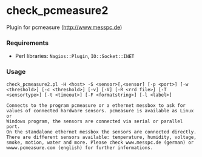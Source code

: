 check_pcmeasure2
================

Plugin for pcmeasure (http://www.messpc.de)

### Requirements

* Perl libraries: `Nagios::Plugin`, `IO::Socket::INET`


### Usage

    check_pcmeasure2.pl -H <host> -S <sensor>[,<sensor] [-p <port>] [-w
    <threshold>] [-c <threshold>] [-v] [-V] [-R <rrd file>] [-T
    <sensortype>] [-t <timeout>] [-F <formatstring>] [-l <label>]

    Connects to the program pcmeasure or a ethernet messbox to ask for
    values of connected hardware sensors. pcmeasure is available as Linux or
    Windows program, the sensors are connected via serial or parallel port.
    On the standalone ethernet messbox the sensors are connected directly.
    There are different sensors available: temperature, humidity, voltage,
    smoke, motion, water and more. Please check www.messpc.de (german) or
    wwww.pcmeasure.com (english) for further informations.
